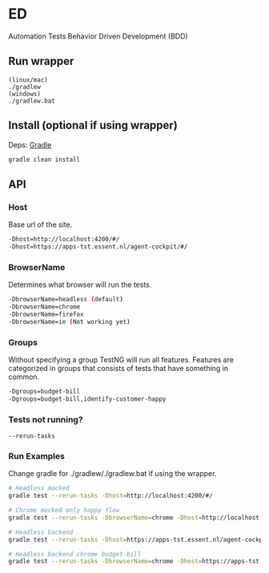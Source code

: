 # ED 
Automation Tests Behavior Driven Development (BDD)

## Run wrapper
```
(linux/mac)
./gradlew
(windows)
./gradlew.bat
```

## Install (optional if using wrapper)
Deps: [Gradle](https://gradle.org/install/)

```bash
gradle clean install
```

## API
### Host
Base url of the site.
```bash
-Dhost=http://localhost:4200/#/
-Dhost=https://apps-tst.essent.nl/agent-cockpit/#/
```

### BrowserName
Determines what browser will run the tests.
```bash
-DbrowserName=headless (default)
-DbrowserName=chrome
-DbrowserName=firefox
-DbrowserName=ie (Not working yet)
```

### Groups
Without specifying a group TestNG will run all features. Features are categorized in groups that consists of tests that
have something in common. 
```bash
-Dgroups=budget-bill
-Dgroups=budget-bill,identify-customer-happy
```

### Tests not running?
```
--rerun-tasks
```

### Run Examples
Change gradle for ./gradlew/./gradlew.bat if using the wrapper.
```bash
# Headless mocked
gradle test --rerun-tasks -Dhost=http://localhost:4200/#/

# Chrome mocked only happy flow
gradle test --rerun-tasks -DbrowserName=chrome -Dhost=http://localhost:4200/#/ -Dgroups=identify-customer-happy

# Headless backend
gradle test --rerun-tasks -Dhost=https://apps-tst.essent.nl/agent-cockpit/#/ -DuseTestData=true

# Headless backend chrome budget-bill
gradle test --rerun-tasks -DbrowserName=chrome -Dhost=https://apps-tst.essent.nl/agent-cockpit/#/ -DuseTestData=true -Dgroups=budget-bill
```

